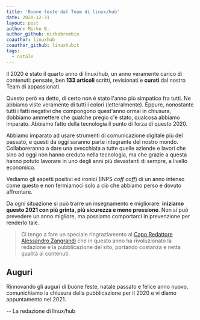```yaml
---
title: 'Buone feste dal Team di linux/hub'
date: 2020-12-31
layout: post
author: Mirko B.
author_github: mirkobrombin
coauthor: linuxhub
coauthor_github: linuxhubit
tags:
  - natale
---
```

Il 2020 è stato il quarto anno di linux/hub, un anno veramente carico di contenuti: pensate, ben **133 articoli** scritti, revisionati e **curati** dal nostro Team di appassionati.

Questo però va detto, di certo non è stato l'anno più simpatico fra tutti. Ne abbiamo viste veramente di tutti i colori (letteralmente). Eppure, nonostante tutti i fatti negativi che compongono quest'anno ormai in chiusura, dobbiamo ammettere che qualche pregio c'è stato, qualcosa abbiamo imparato. Abbiamo fatto della tecnologia il punto di forza di questo 2020.

Abbiamo imparato ad usare strumenti di comunicazione digitale più del passato, e questi da oggi saranno parte integrante del nostro mondo. Collaboreranno a dare una svecchiata a tutte quelle aziende e lavori che sino ad oggi non hanno creduto nella tecnologia, ma che grazie a questa hanno potuto lavorare in uno degli anni più devastanti di sempre, a livello economico.

Vediamo gli aspetti positivi ed ironici (INPS *coff coff*) di un anno intenso come questo e non fermiamoci solo a ciò che abbiamo perso e dovuto affrontare.

Da ogni situazione si può trarre un insegnamento e migliorare: **iniziamo questo 2021 con più grinta, più sicurezza e meno pressione**. Non si può prevedere un anno migliore, ma possiamo comportarci in prevenzione per renderlo tale.

> Ci tengo a fare un speciale ringraziamento al [Capo Redattore Alessandro Zangrandi](https://linuxhub.it/staff) che in questo anno ha rivoluzionato la redazione e la pubblicazione del sito, portando costanza e netta qualità ai contenuti.

## Auguri
Rinnovando gli auguri di buone feste, natale passato e felice anno nuovo, comunichiamo la chiusura della pubblicazione per il 2020 e vi diamo appuntamento nel 2021.

-- La redazione di linux/hub